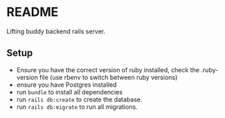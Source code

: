 # README

Lifting buddy backend rails server.

## Setup

- Ensure you have the correct version of ruby installed, check the .ruby-version file (use rbenv to switch between ruby versions)
- ensure you have Postgres installed
- run `bundle` to install all dependencies
- run `rails db:create` to create the database.
- run `rails db:migrate` to run all migrations.
